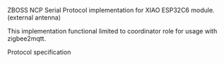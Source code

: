 ZBOSS NCP Serial Protocol implementation for XIAO ESP32C6 module. (external antenna)

This implementation functional limited to coordinator role for usage with zigbee2mqtt.

Protocol specification

